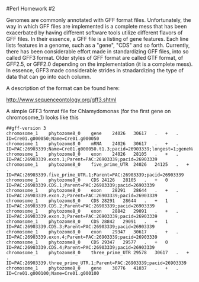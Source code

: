 #Perl Homework #2

Genomes are commonly annotated with GFF format files. Unfortunately, the way in which GFF files are implemented is a complete mess that has been exacerbated by having different software tools utilize different flavors of GFF files. In their essence, a GFF file is a listing of gene features. Each line lists features in a genome, such as a "gene", "CDS" and so forth. Currently, there has been considerable effort made in standardizing GFF files, into so called GFF3 format. Older styles of GFF format are called GTF format, of GFF2.5, or GFF2.0 depending on the implementation (it is a complete mess). In essence, GFF3 made considerable strides in stnadardizing the type of data that can go into each column.

A description of the format can be found here:

http://www.sequenceontology.org/gff3.shtml

A simple GFF3 format file for Chlamydomonas (for the first gene on chromosome_1) looks like this

```GFF3
##gff-version 3
chromosome_1	phytozome8_0	gene	24026	30617	.	+	.	ID=Cre01.g000050;Name=Cre01.g000050
chromosome_1	phytozome8_0	mRNA	24026	30617	.	+	.	ID=PAC:26903339;Name=Cre01.g000050.t1.3;pacid=26903339;longest=1;geneName=RWP14;Parent=Cre01.g000050
chromosome_1	phytozome8_0	exon	24026	28105	.	+	.	ID=PAC:26903339.exon.1;Parent=PAC:26903339;pacid=26903339
chromosome_1	phytozome8_0	five_prime_UTR	24026	24125	.	+	.	ID=PAC:26903339.five_prime_UTR.1;Parent=PAC:26903339;pacid=26903339
chromosome_1	phytozome8_0	CDS	24126	28105	.	+	0	ID=PAC:26903339.CDS.1;Parent=PAC:26903339;pacid=26903339
chromosome_1	phytozome8_0	exon	28291	28644	.	+	.	ID=PAC:26903339.exon.2;Parent=PAC:26903339;pacid=26903339
chromosome_1	phytozome8_0	CDS	28291	28644	.	+	1	ID=PAC:26903339.CDS.2;Parent=PAC:26903339;pacid=26903339
chromosome_1	phytozome8_0	exon	28842	29091	.	+	.	ID=PAC:26903339.exon.3;Parent=PAC:26903339;pacid=26903339
chromosome_1	phytozome8_0	CDS	28842	29091	.	+	1	ID=PAC:26903339.CDS.3;Parent=PAC:26903339;pacid=26903339
chromosome_1	phytozome8_0	exon	29347	30617	.	+	.	ID=PAC:26903339.exon.4;Parent=PAC:26903339;pacid=26903339
chromosome_1	phytozome8_0	CDS	29347	29577	.	+	0	ID=PAC:26903339.CDS.4;Parent=PAC:26903339;pacid=26903339
chromosome_1	phytozome8_0	three_prime_UTR	29578	30617	.	+	.	ID=PAC:26903339.three_prime_UTR.1;Parent=PAC:26903339;pacid=26903339
chromosome_1	phytozome8_0	gene	30776	41037	.	+	.	ID=Cre01.g000100;Name=Cre01.g000100
```
